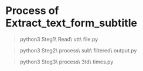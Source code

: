  # Process of Extract_text_form_subtitle
 

 > python3 Steg1\ Read\ vtt\ file.py 

 > python3 Steg2\ process\ sub\ filtered\ output.py 
 
 > python3 Steg3\ process\ 3td\ times.py
 
